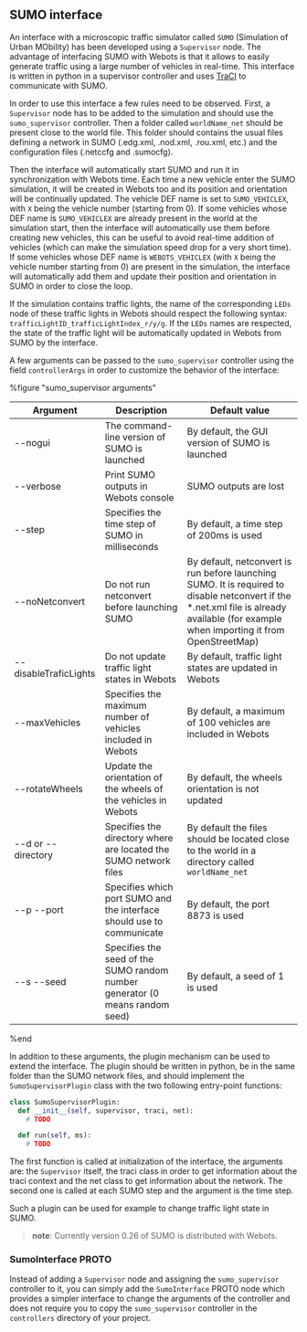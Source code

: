 ## SUMO interface

An interface with a microscopic traffic simulator called `SUMO` (Simulation of
Urban MObility) has been developed using a `Supervisor` node. The advantage of
interfacing SUMO with Webots is that it allows to easily generate traffic using
a large number of vehicles in real-time. This interface is written in python in
a supervisor controller and uses  [TraCI](http://sumo.dlr.de/wiki/TraCI) to
communicate with SUMO.

In order to use this interface a few rules need to be observed. First, a
`Supervisor` node has to be added to the simulation and should use the
`sumo_supervisor` controller. Then a folder called `worldName_net` should be
present close to the world file. This folder should contains the usual files
defining a network in SUMO (.edg.xml, .nod.xml, .rou.xml, etc.) and the
configuration files (.netccfg and .sumocfg).

Then the interface will automatically start SUMO and run it in synchronization
with Webots time. Each time a new vehicle enter the SUMO simulation, it will be
created in Webots too and its position and orientation will be continually
updated. The vehicle DEF name is set to `SUMO_VEHICLEX`, with `X` being the vehicle number (starting from 0). If some vehicles whose DEF name is `SUMO_VEHICLEX` are already present in the world at the simulation start, then the interface will automatically use them before creating new vehicles, this can be useful to avoid real-time addition of vehicles (which can make the simulation speed drop for a very short time). If some vehicles whose DEF name is `WEBOTS_VEHICLEX` (with `X` being the vehicle number starting from 0) are present in the simulation, the interface will automatically add them and update their position and orientation in SUMO in order to close the loop.

If the simulation contains traffic lights, the name of the
corresponding `LEDs` node of these traffic lights in Webots should respect the
following syntax: `trafficLightID_trafficLightIndex_r/y/g`. If the `LEDs` names
are respected, the state of the traffic light will be automatically updated in
Webots from SUMO by the interface.

A few arguments can be passed to the `sumo_supervisor` controller using the
field `controllerArgs` in order to customize the behavior of the interface:

%figure "sumo_supervisor arguments"

| Argument              | Description                                                                  | Default value                                                                                   |
| --------------------- | ---------------------------------------------------------------------------- | ----------------------------------------------------------------------------------------------- |
| --nogui               | The command-line version of SUMO is launched                                 | By default, the GUI version of SUMO is launched                                                 |
| --verbose             | Print SUMO outputs in Webots console                                         | SUMO outputs are lost                                                                           |
| --step                | Specifies the time step of SUMO in milliseconds                              | By default, a time step of 200ms is used                                                        |
| --noNetconvert        | Do not run netconvert before launching SUMO                                  | By default, netconvert is run before launching SUMO. It is required to disable netconvert if the *.net.xml file is already available (for example when importing it from OpenStreetMap)          |
| --disableTraficLights | Do not update traffic light states in Webots                                 | By default, traffic light states are updated in Webots                                          |
| --maxVehicles         | Specifies the maximum number of vehicles included in Webots                  | By default, a maximum of 100 vehicles are included in Webots                                    |
| --rotateWheels        | Update the orientation of the wheels of the vehicles in Webots               | By default, the wheels orientation is not updated                                               |
| --d or --directory    | Specifies the directory where are located the SUMO network files             | By default the files should be located close to the world in a directory called `worldName_net` |
| --p --port            | Specifies which port SUMO and the interface should use to communicate        | By default, the port 8873 is used                                                               |
| --s --seed            | Specifies the seed of the SUMO random number generator (0 means random seed) | By default, a seed of 1 is used                                                                 |

%end

In addition to these arguments, the plugin mechanism can be used to extend the
interface. The plugin should be written in python, be in the same folder than
the SUMO network files, and should implement the `SumoSupervisorPlugin` class
with the two following entry-point functions:

```python
class SumoSupervisorPlugin:
  def __init__(self, supervisor, traci, net):
    # TODO

  def run(self, ms):
    # TODO
```

The first function is called at initialization of the interface, the arguments
are: the `Supervisor` itself, the traci class in order to get information about
the traci context and the net class to get information about the network. The
second one is called at each SUMO step and the argument is the time step.

Such a plugin can be used for example to change traffic light state in SUMO.

> **note**:
Currently version 0.26 of SUMO is distributed with Webots.


### SumoInterface PROTO

Instead of adding a `Supervisor` node and assigning the `sumo_supervisor` controller to it, you can simply add the `SumoInterface` PROTO node which provides a simpler interface to change the arguments of the controller and does not require you to copy the `sumo_supervisor` controller in the `controllers` directory of your project.
